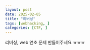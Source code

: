 ```yaml
---
layout: post
date: 2025-02-05
title: "리버싱"
tags: [webhacking, ]
categories: [CTF, ]
---
```


리버싱, web 연초 문제 만들어주세요 ㅠㅠㅠ

